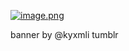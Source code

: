 [![image.png](https://files.catbox.moe/52fyyw.png)](https://files.catbox.moe/52fyyw)

banner by @kyxmli tumblr
